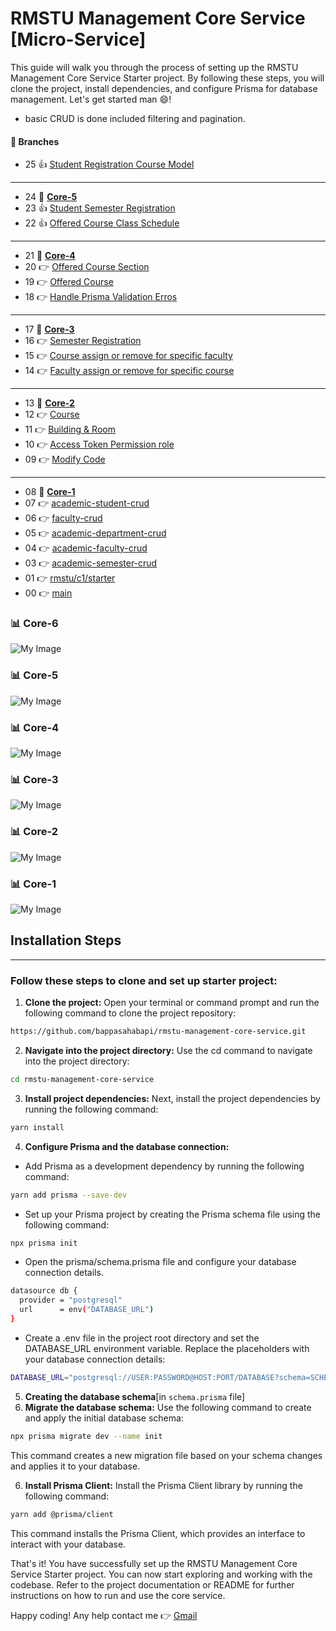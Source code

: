 # RMSTU Management Core Service [Micro-Service]
This guide will walk you through the process of setting up the RMSTU Management Core Service Starter project. By following these steps, you will clone the project, install dependencies, and configure Prisma for database management. Let's get started man 😄!

-    basic CRUD is done included filtering and pagination.



#### 🪸 Branches

-   25 👍 [Student Registration Course Model](https://github.com/bappasahabapi/rmstu-management-core-service/tree/rmstu/25/c6/Student-Registration-Course-Model) 
---
-   24 🌵 [**Core-5**](https://github.com/bappasahabapi/rmstu-management-core-service/tree/rmstu/24m39/core-5) 
-   23 👍 [Student Semester Registration](https://github.com/bappasahabapi/rmstu-management-core-service/tree/rmstu/23/c5/student-semester-registration) 
-   22 👍 [Offered Course Class Schedule](https://github.com/bappasahabapi/rmstu-management-core-service/tree/rmstu/22/c5/offered-course-class-schedule) 
---
-   21 🌵 [**Core-4**](https://github.com/bappasahabapi/rmstu-management-core-service/tree/rmstu/21m38/core-4) 
-   20 👉 [Offered Course Section](https://github.com/bappasahabapi/rmstu-management-core-service/tree/rmstu/20/c4/offered-course-section) 
-   19 👉 [Offered Course](https://github.com/bappasahabapi/rmstu-management-core-service/commits/rmstu/19/c4/offered-course) 
-   18 👉 [Handle Prisma Validation Erros](https://github.com/bappasahabapi/rmstu-management-core-service/commits/rmstu/18/c4/handle-prisma-error) 
---
-   17 🌵 [**Core-3**](https://github.com/bappasahabapi/rmstu-management-core-service/commits/rmstu/17m37/core-3) 
-   16 👉 [Semester Registration](https://github.com/bappasahabapi/rmstu-management-core-service/commits/rmstu/16/c3/semester-registration) 
-   15 👉 [Course assign or remove for specific faculty](https://github.com/bappasahabapi/rmstu-management-core-service/commits/rmstu/15/c3/assign-remove-course-from-faculty) 
-   14 👉 [Faculty assign or remove for specific course](https://github.com/bappasahabapi/rmstu-management-core-service/tree/rmstu/14/c3/Assign-faculty) 
---
-   13 🌵 [**Core-2**](https://github.com/bappasahabapi/rmstu-management-core-service/tree/rmstu/13m36/core-2) 
-   12 👉 [Course ](https://github.com/bappasahabapi/rmstu-management-core-service/tree/rmstu/c2/12/course) 
-   11 👉 [Building & Room  ](https://github.com/bappasahabapi/rmstu-management-core-service/tree/rmstu/c2/11/building-room) 
-   10 👉 [Access Token Permission role ](https://github.com/bappasahabapi/rmstu-management-core-service/tree/rmstu/c2/10/add-AccessTokenPermission) 
-   09 👉 [Modify Code ](https://github.com/bappasahabapi/rmstu-management-core-service/tree/rmstu/c2/09/modifyCode) 
--- 
-   08 🌵 [**Core-1**](https://github.com/bappasahabapi/rmstu-management-core-service/commits/rmstu/c1/08m35)
-   07 👉 [academic-student-crud](https://github.com/bappasahabapi/rmstu-management-core-service/commits/rmstu/c1/07/student-crud)
-   06 👉 [faculty-crud](https://github.com/bappasahabapi/rmstu-management-core-service/commits/rmstu/c1/06/faculty-crud)
-   05 👉 [academic-department-crud](https://github.com/bappasahabapi/rmstu-management-core-service/commits/rmstu/c1/05/academic-department-crud)
-   04 👉 [academic-faculty-crud](https://github.com/bappasahabapi/rmstu-management-core-service/commits/rmstu/c1/04/academic-faculty-crud)
-   03 👉 [academic-semester-crud](https://github.com/bappasahabapi/rmstu-management-core-service/tree/rmstu/c1/03/academic-semester-crud)
-   01 👉 [rmstu/c1/starter](https://github.com/bappasahabapi/rmstu-management-core-service/tree/rmstu/c1/start)
-   00 👉 [main](https://github.com/bappasahabapi/rmstu-management-core-service.git)




###    📊 Core-6
![My Image](./ER-Diagram/c6.png)

###    📊 Core-5
![My Image](./ER-Diagram/c5.png)
###    📊 Core-4
![My Image](./ER-Diagram/c4.png)

###    📊 Core-3
![My Image](./ER-Diagram/c3.png)

###    📊 Core-2
![My Image](./ER-Diagram/c2.png)


###    📊 Core-1
![My Image](./ER-Diagram/c1.png)





## Installation Steps
---
### Follow these steps to clone and set up starter project:

1. **Clone the project:** Open your terminal or command prompt and run the following command to clone the project repository:

```bash
https://github.com/bappasahabapi/rmstu-management-core-service.git
```

2. **Navigate into the project directory:**  Use the cd command to navigate into the project directory:

```bash
cd rmstu-management-core-service
```

3. **Install project dependencies:** Next, install the project dependencies by running the following command:

```bash
yarn install
```

4. **Configure Prisma and the database connection:**

- Add Prisma as a development dependency by running the following command:
```bash
yarn add prisma --save-dev
```

- Set up your Prisma project by creating the Prisma schema file using the following command:
```bash
npx prisma init
```

- Open the prisma/schema.prisma file and configure your database connection details.

```bash
datasource db {
  provider = "postgresql"
  url      = env("DATABASE_URL")
}
```

- Create a .env file in the project root directory and set the DATABASE_URL environment variable. Replace the placeholders with your database connection details:
```bash
DATABASE_URL="postgresql://USER:PASSWORD@HOST:PORT/DATABASE?schema=SCHEMA"
```

5. **Creating the database schema**[in `schema.prisma` file]
1. **Migrate the database schema:** Use the following command to create and apply the initial database schema:

```bash
npx prisma migrate dev --name init
```
This command creates a new migration file based on your schema changes and applies it to your database.

6. **Install Prisma Client:** Install the Prisma Client library by running the following command:
```bash
yarn add @prisma/client
```

This command installs the Prisma Client, which provides an interface to interact with your database.

That's it! You have successfully set up the RMSTU Management Core Service Starter project. You can now start exploring and working with the codebase. Refer to the project documentation or README for further instructions on how to run and use the core service.

Happy coding!
Any help contact me 👉 [Gmail](bappasaha161@gmail.com)